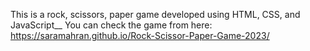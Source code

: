 This is a rock, scissors, paper game developed using HTML, CSS, and JavaScript__
You can check the game from here:
https://saramahran.github.io/Rock-Scissor-Paper-Game-2023/


